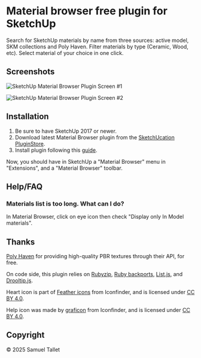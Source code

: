 # Material browser free plugin for SketchUp

Search for SketchUp materials by name from three sources: active model, SKM collections and Poly Haven. Filter materials by type (Ceramic, Wood, etc). Select material of your choice in one click.

Screenshots
-----------

![SketchUp Material Browser Plugin Screen #1](https://github.com/SamuelTallet/SketchUp-Material-Browser-Plugin/raw/main/docs/screenshots/sketchup-material-browser-plugin-screenshot-one.jpg)

![SketchUp Material Browser Plugin Screen #2](https://github.com/SamuelTallet/SketchUp-Material-Browser-Plugin/raw/main/docs/screenshots/sketchup-material-browser-plugin-screenshot-two.jpg)

Installation
------------

1. Be sure to have SketchUp 2017 or newer.
2. Download latest Material Browser plugin from the [SketchUcation PluginStore](https://sketchucation.com/plugin/2365-material_browser).
3. Install plugin following this [guide](https://www.youtube.com/watch?v=tyM5f81eRno).

Now, you should have in SketchUp a "Material Browser" menu in "Extensions", and a "Material Browser" toolbar.

Help/FAQ
--------

### Materials list is too long. What can I do?

In Material Browser, click on eye icon then check "Display only In Model materials".

Thanks
------

[Poly Haven](https://polyhaven.com) for providing high-quality PBR textures through their API, for free.

On code side, this plugin relies on [Rubyzip](https://github.com/rubyzip/rubyzip), [Ruby backports](https://github.com/marcandre/backports), [List.js](https://github.com/javve/list.js), and [Drooltip.js](https://github.com/prevwong/drooltip.js).

Heart icon is part of [Feather icons](https://www.iconfinder.com/iconsets/feather-5) from Iconfinder, and is licensed under [CC BY 4.0](https://creativecommons.org/licenses/by/4.0/).

Help icon was made by [graficon](https://www.iconfinder.com/graficon) from Iconfinder, and is licensed under [CC BY 4.0](https://creativecommons.org/licenses/by/4.0/).


Copyright
---------

© 2025 Samuel Tallet
